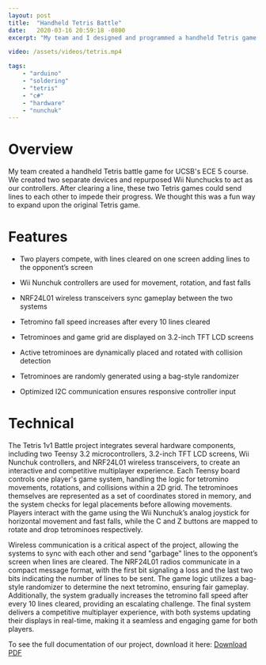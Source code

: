 ```yaml
---
layout: post
title:  "Handheld Tetris Battle"
date:   2020-03-16 20:59:18 -0800
excerpt: "My team and I designed and programmed a handheld Tetris game that brings the classic gameplay to life on an LCD screen. I used two-dimensional arrays to represent Tetris pieces, crafted the program structure and GUI to deliver smooth gameplay. The game runs on Arduino, leveraging multiple libraries for robust functionality. For the controller, I modified and soldered a Wii Nunchuk, adding a creative and ergonomic touch. Tthis project showcases a blend of hardware and software design."

video: /assets/videos/tetris.mp4

tags:
    - "arduino"
    - "soldering"
    - "tetris"
    - "c#"
    - "hardware"
    - "nunchuk"
---
```

# Overview

My team created a handheld Tetris battle game for UCSB's ECE 5 course. We created two separate devices and repurposed Wii Nunchucks to act as our controllers. After clearing a line, these two Tetris games could send lines to each other to impede their progress. We thought this was a fun way to expand upon the original Tetris game.

# Features

- Two players compete, with lines cleared on one screen adding lines to the opponent’s screen

- Wii Nunchuk controllers are used for movement, rotation, and fast falls

- NRF24L01 wireless transceivers sync gameplay between the two systems

- Tetromino fall speed increases after every 10 lines cleared

- Tetrominoes and game grid are displayed on 3.2-inch TFT LCD screens

- Active tetrominoes are dynamically placed and rotated with collision detection

- Tetrominoes are randomly generated using a bag-style randomizer

- Optimized I2C communication ensures responsive controller input

# Technical

The Tetris 1v1 Battle project integrates several hardware components, including two Teensy 3.2 microcontrollers, 3.2-inch TFT LCD screens, Wii Nunchuk controllers, and NRF24L01 wireless transceivers, to create an interactive and competitive multiplayer experience. Each Teensy board controls one player's game system, handling the logic for tetromino movements, rotations, and collisions within a 2D grid. The tetrominoes themselves are represented as a set of coordinates stored in memory, and the system checks for legal placements before allowing movements. Players interact with the game using the Wii Nunchuk’s analog joystick for horizontal movement and fast falls, while the C and Z buttons are mapped to rotate and drop tetrominoes respectively.

Wireless communication is a critical aspect of the project, allowing the systems to sync with each other and send "garbage" lines to the opponent’s screen when lines are cleared. The NRF24L01 radios communicate in a compact message format, with the first bit signaling a loss and the last two bits indicating the number of lines to be sent. The game logic utilizes a bag-style randomizer to determine the next tetromino, ensuring fair gameplay. Additionally, the system gradually increases the tetromino fall speed after every 10 lines cleared, providing an escalating challenge. The final system delivers a competitive multiplayer experience, with both systems updating their displays in real-time, making it a seamless and engaging game for both players.

To see the full documentation of our project, download it here: [Download PDF](/assets/pdf/report.pdf)